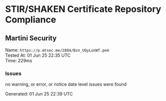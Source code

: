 # STIR/SHAKEN Certificate Repository Compliance

## Martini Security

Name: `https://p.mtsec.me/2884/Bzn_UQyLonWT.pem`\
Tested At: 01 Jun 25 22:35 UTC\
Time: 229ms

### Issues

no warning, or error, or notice date level issues were found

Generated: 01 Jun 25 22:39 UTC